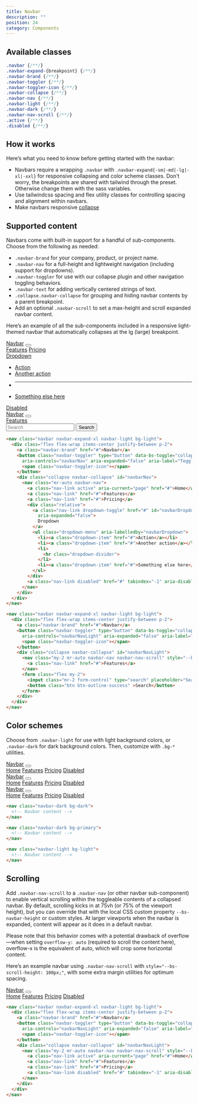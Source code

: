 ```yaml
---
title: Navbar
description: ""
position: 24
category: Components
---
```


## Available classes

```css
.navbar {/**/}
.navbar-expand-{breakpoint} {/**/}
.navbar-brand {/**/}
.navbar-toggler {/**/}
.navbar-toggler-icon {/**/}
.navbar-collapse {/**/}
.navbar-nav {/**/}
.navbar-light {/**/}
.navbar-dark {/**/}
.navbar-nav-scroll {/**/}
.active {/**/}
.disabled {/**/}
```

## How it works

Here’s what you need to know before getting started with the navbar:

* Navbars require a wrapping `.navbar` with `.navbar-expand{-sm|-md|-lg|-xl|-xxl}` for responsive collapsing and color scheme classes. Don't worry, the breakpoints are shared with tailwind through the preset. Otherwise change them with the sass variables.
* Use tailwindcss spacing and flex utility classes for controlling spacing and alignment within navbars.
* Make navbars responsive [collapse](/components/collapse)

## Supported content

Navbars come with built-in support for a handful of sub-components. Choose from the following as needed:

* `.navbar-brand` for your company, product, or project name.
* `.navbar-nav` for a full-height and lightweight navigation (including support for dropdowns).
* `.navbar-toggler` for use with our collapse plugin and other navigation toggling behaviors.
* `.navbar-text` for adding vertically centered strings of text.
* `.collapse.navbar-collapse` for grouping and hiding navbar contents by a parent breakpoint.
* Add an optional `.navbar-scroll` to set a max-height and scroll expanded navbar content.

Here’s an example of all the sub-components included in a responsive light-themed navbar that automatically collapses at the lg (large) breakpoint.

<div class="space-y-3 bd-example">
<nav class="navbar navbar-expand-xl navbar-light bg-light">
  <div class="flex flex-wrap items-center justify-between p-2">
    <a class="navbar-brand" href="" onclick="return false">Navbar</a>
    <button class="navbar-toggler" type="button" data-bs-toggle="collapse" data-bs-target="#navbarNav" aria-controls="navbarNav" aria-expanded="false" aria-label="Toggle navigation">
      <span class="navbar-toggler-icon"></span>
    </button>
    <div class="collapse navbar-collapse" id="navbarNav">
      <nav class="mr-auto navbar-nav">
          <a class="nav-link" href="" onclick="return false">Features</a>
          <a class="nav-link" href="" onclick="return false">Pricing</a>
          <div class="relative">
            <a class="nav-link dropdown-toggle" href="" onclick="return false" id="navbarDropdown" role="button" data-bs-toggle="dropdown" aria-expanded="false">
              Dropdown
            </a>
            <ul class="dropdown-menu" aria-labelledby="navbarDropdown">
              <li><a class="dropdown-item" href="" onclick="return false">Action</a></li>
              <li><a class="dropdown-item" href="" onclick="return false">Another action</a></li>
              <li><hr class="dropdown-divider"></li>
              <li><a class="dropdown-item" href="" onclick="return false">Something else here</a></li>
            </ul>
          </div>
          <a class="nav-link disabled" href="" onclick="return false" tabindex="-1" aria-disabled="true">Disabled</a>
      </nav>
    </div>
  </div>
</nav>
<nav class="navbar navbar-expand-xl navbar-light bg-light">
  <div class="flex flex-wrap items-center justify-between p-2">
    <a class="navbar-brand" href="#">Navbar</a>
    <button class="navbar-toggler" type="button" data-bs-toggle="collapse" data-bs-target="#navbarNavLight"
      aria-controls="navbarNavLight" aria-expanded="false" aria-label="Toggle navigation">
      <span class="navbar-toggler-icon"></span>
    </button>
    <div class="collapse navbar-collapse" id="navbarNavLight">
      <nav class="my-2 mr-auto navbar-nav navbar-nav-scroll" style="--bs-scroll-height: 100px;">
        <a class="nav-link" href="#">Features</a>
      </nav>
      <form class="flex my-2">
        <input class="mr-2 form-control" type="search" placeholder="Search" aria-label="Search">
        <button class="btn btn-outline-success" >Search</button>
      </form>
    </div>
  </div>
</nav>
</div>

```html
<nav class="navbar navbar-expand-xl navbar-light bg-light">
  <div class="flex flex-wrap items-center justify-between p-2">
    <a class="navbar-brand" href="#">Navbar</a>
    <button class="navbar-toggler" type="button" data-bs-toggle="collapse" data-bs-target="#navbarNav"
      aria-controls="navbarNav" aria-expanded="false" aria-label="Toggle navigation">
      <span class="navbar-toggler-icon"></span>
    </button>
    <div class="collapse navbar-collapse" id="navbarNav">
      <nav class="mr-auto navbar-nav">
        <a class="nav-link active" aria-current="page" href="#">Home</a>
        <a class="nav-link" href="#">Features</a>
        <a class="nav-link" href="#">Pricing</a>
        <div class="relative">
          <a class="nav-link dropdown-toggle" href="#" id="navbarDropdown" role="button" data-bs-toggle="dropdown"
            aria-expanded="false">
            Dropdown
          </a>
          <ul class="dropdown-menu" aria-labelledby="navbarDropdown">
            <li><a class="dropdown-item" href="#">Action</a></li>
            <li><a class="dropdown-item" href="#">Another action</a></li>
            <li>
              <hr class="dropdown-divider">
            </li>
            <li><a class="dropdown-item" href="#">Something else here</a></li>
          </ul>
        </div>
        <a class="nav-link disabled" href="#" tabindex="-1" aria-disabled="true">Disabled</a>
      </nav>
    </div>
  </div>
</nav>

<nav class="navbar navbar-expand-xl navbar-light bg-light">
  <div class="flex flex-wrap items-center justify-between p-2">
    <a class="navbar-brand" href="#">Navbar</a>
    <button class="navbar-toggler" type="button" data-bs-toggle="collapse" data-bs-target="#navbarNavLight"
      aria-controls="navbarNavLight" aria-expanded="false" aria-label="Toggle navigation">
      <span class="navbar-toggler-icon"></span>
    </button>
    <div class="collapse navbar-collapse" id="navbarNavLight">
      <nav class="my-2 mr-auto navbar-nav navbar-nav-scroll" style="--bs-scroll-height: 100px;">
        <a class="nav-link" href="#">Features</a>
      </nav>
      <form class="flex my-2">
        <input class="mr-2 form-control" type="search" placeholder="Search" aria-label="Search">
        <button class="btn btn-outline-success" >Search</button>
      </form>
    </div>
  </div>
</nav>
```

## Color schemes

Choose from `.navbar-light` for use with light background colors, or `.navbar-dark` for dark background colors. Then, customize with `.bg-*` utilities.

<div class="space-y-2 bd-example">
<nav class="navbar navbar-expand-xl navbar-dark bg-dark">
  <div class="flex flex-wrap items-center justify-between p-2">
    <a class="navbar-brand" href="" onclick="return false">Navbar</a>
    <button class="navbar-toggler" type="button" data-bs-toggle="collapse" data-bs-target="#navbarNavDark"
      aria-controls="navbarNavDark" aria-expanded="false" aria-label="Toggle navigation">
      <span class="navbar-toggler-icon"></span>
    </button>
    <div class="collapse navbar-collapse" id="navbarNavDark">
      <nav class="mr-auto navbar-nav">
        <a class="nav-link active" aria-current="page" href="" onclick="return false">Home</a>
        <a class="nav-link" href="" onclick="return false">Features</a>
        <a class="nav-link" href="" onclick="return false">Pricing</a>
        <a class="nav-link disabled" href="" onclick="return false" tabindex="-1" aria-disabled="true">Disabled</a>
      </nav>
    </div>
  </div>
</nav>

<nav class="navbar navbar-expand-xl navbar-dark bg-primary">
  <div class="flex flex-wrap items-center justify-between p-2">
    <a class="navbar-brand" href="" onclick="return false">Navbar</a>
    <button onclick="return false" class="navbar-toggler" type="button" data-bs-toggle="collapse" data-bs-target="#navbarNavPrimary"
      aria-controls="navbarNavPrimary" aria-expanded="false" aria-label="Toggle navigation">
      <span class="navbar-toggler-icon"></span>
    </button>
    <div class="collapse navbar-collapse" id="navbarNavPrimary">
      <nav class="mr-auto navbar-nav">
        <a class="nav-link active" aria-current="page" href="" onclick="return false">Home</a>
        <a class="nav-link" href="" onclick="return false">Features</a>
        <a class="nav-link" href="" onclick="return false">Pricing</a>
        <a class="nav-link disabled" href="" onclick="return false" tabindex="-1" aria-disabled="true">Disabled</a>
      </nav>
    </div>
  </div>
</nav>

<nav class="navbar navbar-expand-xl navbar-light bg-light">
  <div class="flex flex-wrap items-center justify-between p-2">
    <a class="navbar-brand" href="" onclick="return false">Navbar</a>
    <button class="navbar-toggler" type="button" data-bs-toggle="collapse" data-bs-target="#navbarNavLight"
      aria-controls="navbarNavLight" aria-expanded="false" aria-label="Toggle navigation">
      <span class="navbar-toggler-icon"></span>
    </button>
    <div class="collapse navbar-collapse" id="navbarNavLight">
      <nav class="mr-auto navbar-nav">
        <a class="nav-link active" aria-current="page" href="" onclick="return false">Home</a>
        <a class="nav-link" href="" onclick="return false">Features</a>
        <a class="nav-link" href="" onclick="return false">Pricing</a>
        <a class="nav-link disabled" href="" onclick="return false" tabindex="-1" aria-disabled="true">Disabled</a>
      </nav>
    </div>
  </div>
</nav>
</div>

```html
<nav class="navbar-dark bg-dark">
  <!-- Navbar content -->
</nav>

<nav class="navbar-dark bg-primary">
  <!-- Navbar content -->
</nav>

<nav class="navbar-light bg-light">
  <!-- Navbar content -->
</nav>
```

## Scrolling

Add `.navbar-nav-scroll` to a `.navbar-nav` (or other navbar sub-component) to enable vertical scrolling within the toggleable contents of a collapsed navbar. By default, scrolling kicks in at 75vh (or 75% of the viewport height), but you can override that with the local CSS custom property `--bs-navbar-height` or custom styles. At larger viewports when the navbar is expanded, content will appear as it does in a default navbar.

Please note that this behavior comes with a potential drawback of overflow—when setting `overflow-y: auto` (required to scroll the content here), overflow-x is the equivalent of auto, which will crop some horizontal content.

Here’s an example navbar using `.navbar-nav-scroll` with `style="--bs-scroll-height: 100px;"`, with some extra margin utilities for optimum spacing.

<div class="bd-example">
<nav class="navbar navbar-expand-xl navbar-light bg-light">
  <div class="flex flex-wrap items-center justify-between p-2">
    <a class="navbar-brand" href="" onclick="return false">Navbar</a>
    <button class="navbar-toggler" type="button" data-bs-toggle="collapse" data-bs-target="#navbarNavLight"
      aria-controls="navbarNavLight" aria-expanded="false" aria-label="Toggle navigation">
      <span class="navbar-toggler-icon"></span>
    </button>
    <div class="collapse navbar-collapse" id="navbarNavLight">
      <nav class="my-2 mr-auto navbar-nav navbar-nav-scroll" style="--bs-scroll-height: 100px;">
        <a class="nav-link active" aria-current="page" href="" onclick="return false">Home</a>
        <a class="nav-link" href="" onclick="return false">Features</a>
        <a class="nav-link" href="" onclick="return false">Pricing</a>
        <a class="nav-link disabled" href="" onclick="return false" tabindex="-1" aria-disabled="true">Disabled</a>
      </nav>
    </div>
  </div>
</nav>
</div>

```html
<nav class="navbar navbar-expand-xl navbar-light bg-light">
  <div class="flex flex-wrap items-center justify-between p-2">
    <a class="navbar-brand" href="#">Navbar</a>
    <button class="navbar-toggler" type="button" data-bs-toggle="collapse" data-bs-target="#navbarNavLight"
      aria-controls="navbarNavLight" aria-expanded="false" aria-label="Toggle navigation">
      <span class="navbar-toggler-icon"></span>
    </button>
    <div class="collapse navbar-collapse" id="navbarNavLight">
      <nav class="my-2 mr-auto navbar-nav navbar-nav-scroll" style="--bs-scroll-height: 100px;">
        <a class="nav-link active" aria-current="page" href="#">Home</a>
        <a class="nav-link" href="#">Features</a>
        <a class="nav-link" href="#">Pricing</a>
        <a class="nav-link disabled" href="#" tabindex="-1" aria-disabled="true">Disabled</a>
      </nav>
    </div>
  </div>
</nav>
```

